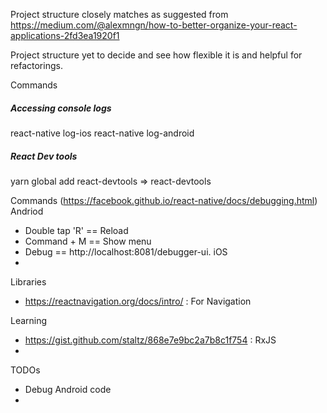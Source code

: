 Project structure closely matches as suggested from
https://medium.com/@alexmngn/how-to-better-organize-your-react-applications-2fd3ea1920f1

Project structure yet to decide and see how flexible it is and helpful for refactorings.

Commands
##### Accessing console logs
react-native log-ios
react-native log-android

##### React Dev tools
yarn global add react-devtools => react-devtools

Commands (https://facebook.github.io/react-native/docs/debugging.html)
Andriod
* Double tap 'R' == Reload
* Command + M == Show menu
* Debug == http://localhost:8081/debugger-ui.
iOS
*

Libraries
* https://reactnavigation.org/docs/intro/ : For Navigation


Learning
* https://gist.github.com/staltz/868e7e9bc2a7b8c1f754 : RxJS
*

TODOs
* Debug Android code
*

